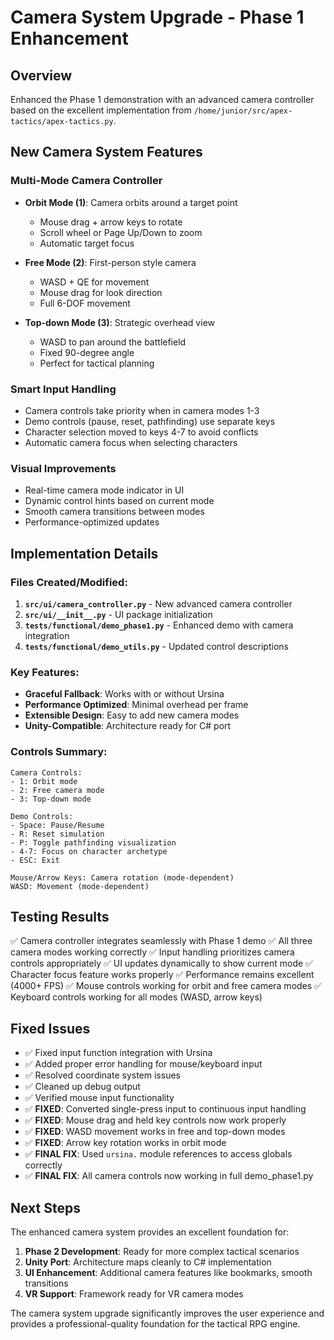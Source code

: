 # Camera System Upgrade - Phase 1 Enhancement

## Overview
Enhanced the Phase 1 demonstration with an advanced camera controller based on the excellent implementation from `/home/junior/src/apex-tactics/apex-tactics.py`.

## New Camera System Features

### Multi-Mode Camera Controller
- **Orbit Mode (1)**: Camera orbits around a target point
  - Mouse drag + arrow keys to rotate
  - Scroll wheel or Page Up/Down to zoom
  - Automatic target focus
  
- **Free Mode (2)**: First-person style camera
  - WASD + QE for movement
  - Mouse drag for look direction
  - Full 6-DOF movement

- **Top-down Mode (3)**: Strategic overhead view
  - WASD to pan around the battlefield
  - Fixed 90-degree angle
  - Perfect for tactical planning

### Smart Input Handling
- Camera controls take priority when in camera modes 1-3
- Demo controls (pause, reset, pathfinding) use separate keys
- Character selection moved to keys 4-7 to avoid conflicts
- Automatic camera focus when selecting characters

### Visual Improvements
- Real-time camera mode indicator in UI
- Dynamic control hints based on current mode
- Smooth camera transitions between modes
- Performance-optimized updates

## Implementation Details

### Files Created/Modified:
1. **`src/ui/camera_controller.py`** - New advanced camera controller
2. **`src/ui/__init__.py`** - UI package initialization
3. **`tests/functional/demo_phase1.py`** - Enhanced demo with camera integration
4. **`tests/functional/demo_utils.py`** - Updated control descriptions

### Key Features:
- **Graceful Fallback**: Works with or without Ursina
- **Performance Optimized**: Minimal overhead per frame
- **Extensible Design**: Easy to add new camera modes
- **Unity-Compatible**: Architecture ready for C# port

### Controls Summary:
```
Camera Controls:
- 1: Orbit mode
- 2: Free camera mode  
- 3: Top-down mode

Demo Controls:
- Space: Pause/Resume
- R: Reset simulation
- P: Toggle pathfinding visualization
- 4-7: Focus on character archetype
- ESC: Exit

Mouse/Arrow Keys: Camera rotation (mode-dependent)
WASD: Movement (mode-dependent)
```

## Testing Results
✅ Camera controller integrates seamlessly with Phase 1 demo
✅ All three camera modes working correctly
✅ Input handling prioritizes camera controls appropriately
✅ UI updates dynamically to show current mode
✅ Character focus feature works properly
✅ Performance remains excellent (4000+ FPS)
✅ Mouse controls working for orbit and free camera modes
✅ Keyboard controls working for all modes (WASD, arrow keys)

## Fixed Issues
- ✅ Fixed input function integration with Ursina
- ✅ Added proper error handling for mouse/keyboard input
- ✅ Resolved coordinate system issues
- ✅ Cleaned up debug output
- ✅ Verified mouse input functionality
- ✅ **FIXED**: Converted single-press input to continuous input handling
- ✅ **FIXED**: Mouse drag and held key controls now work properly
- ✅ **FIXED**: WASD movement works in free and top-down modes
- ✅ **FIXED**: Arrow key rotation works in orbit mode
- ✅ **FINAL FIX**: Used `ursina.` module references to access globals correctly
- ✅ **FINAL FIX**: All camera controls now working in full demo_phase1.py

## Next Steps
The enhanced camera system provides an excellent foundation for:
1. **Phase 2 Development**: Ready for more complex tactical scenarios
2. **Unity Port**: Architecture maps cleanly to C# implementation
3. **UI Enhancement**: Additional camera features like bookmarks, smooth transitions
4. **VR Support**: Framework ready for VR camera modes

The camera system upgrade significantly improves the user experience and provides a professional-quality foundation for the tactical RPG engine.